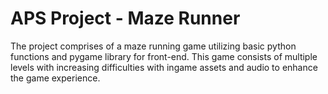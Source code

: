# APS Project - Maze Runner
The project comprises of a maze running game utilizing basic python functions and pygame library for front-end. This game consists of multiple levels with increasing difficulties with ingame assets and audio to enhance the game experience.
